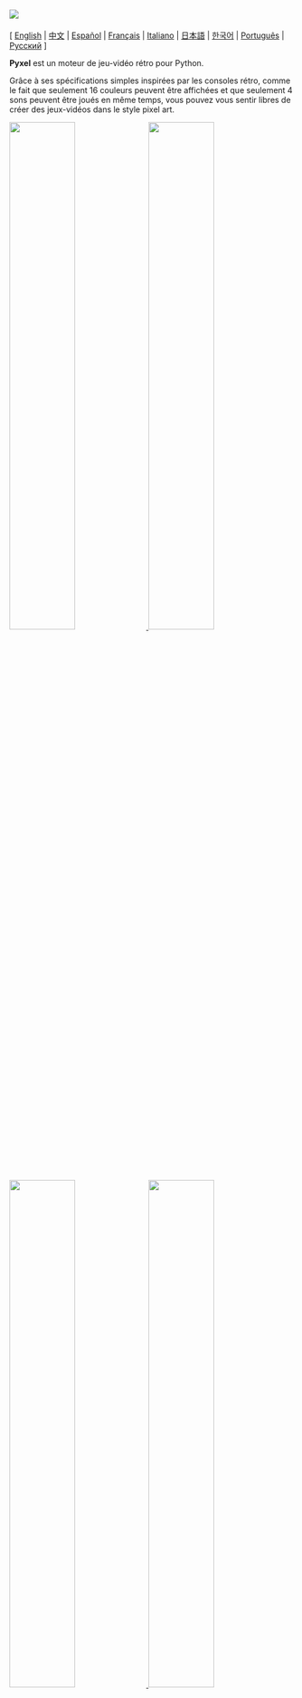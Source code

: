 # <img src="images/pyxel_logo_152x64.png">

[ [English](README.md) | [中文](README.cn.md) | [Español](README.es.md) | [Français](README.fr.md) | [Italiano](README.it.md) | [日本語](README.ja.md) | [한국어](README.ko.md) | [Português](README.pt.md) | [Русский](README.ru.md) ]

**Pyxel** est un moteur de jeu-vidéo rétro pour Python.

Grâce à ses spécifications simples inspirées par les consoles rétro, comme le fait que seulement 16 couleurs peuvent être affichées et que seulement 4 sons peuvent être joués en même temps, vous pouvez vous sentir libres de créer des jeux-vidéos dans le style pixel art.

<a href="pyxel/examples/01_hello_pyxel.py" target="_blank">
<img src="pyxel/examples/screenshots/01_hello_pyxel.gif" width="48%">
</a>

<a href="pyxel/examples/02_jump_game.py" target="_blank">
<img src="pyxel/examples/screenshots/02_jump_game.gif" width="48%">
</a>

<a href="pyxel/examples/03_draw_api.py" target="_blank">
<img src="pyxel/examples/screenshots/03_draw_api.gif" width="48%">
</a>

<a href="pyxel/examples/04_sound_api.py" target="_blank">
<img src="pyxel/examples/screenshots/04_sound_api.gif" width="48%">
</a>

<a href="pyxel/editor/screenshots/image_tilemap_editor.gif" target="_blank">
<img src="pyxel/editor/screenshots/image_tilemap_editor.gif" width="48%">
</a>

<a href="pyxel/editor/screenshots/sound_music_editor.gif" target="_blank">
<img src="pyxel/editor/screenshots/sound_music_editor.gif" width="48%">
</a>

Les spécifications de la console de jeux et des APIs pour Pyxel se réfèrent aux incroyables [PICO-8](https://www.lexaloffle.com/pico-8.php) et [TIC-80](https://tic.computer/).

Pyxel est open source et libre d’usage. Commençons à faire un jeu-vidéo rétro avec Pyxel !

## Spécifications

- Fonctionne sous Windows, Mac et Linux
- Code écrit en Python3
- Palette de 16 couleurs fixée
- 3 banques d’images de taille 256x256
- 8 tilemaps de taille 256x256
- 4 canaux avec 64 sons configurables
- 8 musiques pouvant combiner des sons arbitraires
- Entrées clavier, souris et manettes
- Éditeur d’images et de sons

### Palette de couleurs

<img src="pyxel/examples/screenshots/05_color_palette.png">
<br><br>
<img src="images/pyxel_palette.png">

## Comment installer

### Windows

D’abord, installez [Python3](https://www.python.org/) (version 3.6.8 ou plus).

Quand vous installez Python depuis l’installeur officiel, **ajouter Python au PATH** en cochant le bouton suivant :

<img src="images/python_installer.png">

Ensuite, installez Pyxel avec la commande `pip` suivante dans le terminal :

```sh
pip install -U pyxel
```

### Mac (Intel)

D’abord, dans l’environnement où le gestionnaire de paquets [Homebrew](https://brew.sh/) est installé, installez [Python3](https://www.python.org/) (version 3.6.8 ou plus) et les paquets requis avec la commande suivante :

```sh
brew install python3 gcc sdl2 sdl2_image gifsicle
```

Vous pouvez installer Python3 de d’autres façon, mais vous devez installer d’autres librairies.

Ensuite, **relancez le terminal** et installez Pyxel avec la commande `pip3` suivante :

```sh
pip3 install -U pyxel
```

### Linux

Installez [Python3](https://www.python.org/) (version 3.6.8 ou plus) et les paquets requis suivant la distribution que vous utilisez.

**Ubuntu:**

```sh
sudo apt install python3 python3-pip libsdl2-dev libsdl2-image-dev gifsicle
sudo -H pip3 install -U pyxel
```

### Autre environment

Pour installer Pyxel dans un environnement autre que ceux vu précédement (Linux 32-bit, Raspberry PI, etc.), suivez les étapes suivantes pour la compilation :

#### Installez les paquets et outils nécessaires

- C++ build toolchain (doit inclure les commandes gcc et make)
- libsdl2-dev et libsdl2-image-dev
- [Python3](https://www.python.org/) (version 3.6.8 ou plus) et la commande pip

#### Éxecutez la commande suivant dans n’importe quel dossier

```sh
git clone https://github.com/kitao/pyxel.git
cd pyxel
make -C pyxel/core clean all
pip3 install .
```

### Installez les exemples

Après l’installation de Pyxel, les exemples de Pyxel seront copiés dans le répertoire courant avec la commande suivante :

```sh
install_pyxel_examples
```

Les exemples copiés sont les suivants :

- [01_hello_pyxel.py](pyxel/examples/01_hello_pyxel.py) - Application simple
- [02_jump_game.py](pyxel/examples/02_jump_game.py) - Jeu de saut avec les fichiers de ressources Pyxel
- [03_draw_api.py](pyxel/examples/03_draw_api.py) - Démonstration de l’API de dessin
- [04_sound_api.py](pyxel/examples/04_sound_api.py) - Démonstration de l’API de son
- [05_color_palette.py](pyxel/examples/05_color_palette.py) - Liste des couleurs de la palette
- [06_click_game.py](pyxel/examples/06_click_game.py) - Jeu de point and click
- [07_snake.py](pyxel/examples/07_snake.py) - Jeu du Snake avec une bande son
- [08_triangle_api.py](pyxel/examples/08_triangle_api.py) - Démonstration de l’API de dessin de triangles
- [09_shooter.py](pyxel/examples/09_shooter.py) - Jeu de shoot'em up avec changement d’écran

Les exemples peuvent être exécutés comme du code Python normal :

**Windows:**

```sh
cd pyxel_examples
python 01_hello_pyxel.py
```

**Mac / Linux:**

```sh
cd pyxel_examples
python3 01_hello_pyxel.py
```

## Comment utiliser

### Créer une application Pyxel

Après avoir importé le module Pyxel dans votre code python, spécifiez d’abord la taille de la fenêtre avec la fonction `init`, puis lancez l’application Pyxel avec la fonction `run`.

```python
import pyxel

pyxel.init(160, 120)

def update():
    if pyxel.btnp(pyxel.KEY_Q):
        pyxel.quit()

def draw():
    pyxel.cls(0)
    pyxel.rect(10, 10, 20, 20, 11)

pyxel.run(update, draw)
```

Les arguments de la fonction `run` sont la fonction `update` pour mettre à jour chaque frame et la fonction `draw` pour dessiner sur l’écran quand c’est nécessaire.

Dans une vraie application, il est recommandé de mettre le code pyxel dans une classe comme ci-dessous :

```python
import pyxel

class App:
    def __init__(self):
        pyxel.init(160, 120)
        self.x = 0
        pyxel.run(self.update, self.draw)

    def update(self):
        self.x = (self.x + 1) % pyxel.width

    def draw(self):
        pyxel.cls(0)
        pyxel.rect(self.x, 0, 8, 8, 9)

App()
```

Il est aussi possible d’écrire du code simple en utilisant les fonctions `show` et `flip` pour dessiner des formes simples et des animations.

La fonction `show` affiche l’écran et attend jusqu’à ce que la touche `ESC` soit appuyée.

```python
import pyxel

pyxel.init(120, 120)
pyxel.cls(1)
pyxel.circb(60, 60, 40, 7)
pyxel.show()
```

La fonction `flip` met à jour une fois l’écran.

```python
import pyxel

pyxel.init(120, 80)

while True:
    pyxel.cls(3)
    pyxel.rectb(pyxel.frame_count % 160 - 40, 20, 40, 40, 7)
    pyxel.flip()
```

### Contrôles spéciaux

Les contrôles spéciaux suivants peuvent être lancés pendant qu’une application Pyxel tourne :

- `Esc`<br>
Quitte l’application
- `Alt(Option)+1`<br>
Sauvegarde la capture d’écran sur le bureau
- `Alt(Option)+2`<br>
Réinitialise le temps de départ de la capture vidéo
- `Alt(Option)+3`<br>
Sauvegarde la capture d’écran (gif) sur le bureau (jusqu’à 30 secondes)
- `Alt(Option)+0`<br>
Bascule vers le moniteur de performance (fps, temps de mise à jour et temps de dessin)
- `Alt(Option)+Enter`<br>
Met en plein écran

### Comment créer une ressource

L’éditeur Pyxel inclus peut créer des images et des sons utilisables dans une application Pyxel.

L’éditeur Pyxel se lance avec la commande suivante :

```sh
pyxeleditor [pyxel_resource_file]
```

Si le fichier de ressource Pyxel (.pyxres) existe déjà, le fichier est chargé, sinon, un nouveau fichier avec le nom indiqué est créé.
Si le fichier de ressource n’est pas spécifié, le nom est `my_resource.pyxres`.

Après avoir lancé l’éditeur Pyxel, le fichier peut être échangé en glissant-déposant un autre fichier de resource. Si le fichier de ressource est glissé-déposé en maintenant appuyé la touche ``Ctrl``(``Cmd``), uniquement la ressource du type (image, tilemap, son, musique) de celle en cours d’édition sera chargée. Cette opération permet de combiner plusieurs fichiers de ressource en un.

Le fichier de ressource créé peut être chargé en utilisant la fonction `load`.

L’éditeur Pyxel a les modes suivants.

**Éditeur d’images :**

Mode pour éditer la banque d’images.

<img src="pyxel/editor/screenshots/image_editor.gif">

En glissant-déposant un fichier png dans l’écran de l’éditeur d’imagese l’image peut être chargée dans la banque d’images sélectionnée.

**Éditeur de tilemap :**

Mode pour éditer les tilemaps dans lesquelles les images des banques d’images sont ordonnées en motif de tuiles.

<img src="pyxel/editor/screenshots/tilemap_editor.gif">

**Éditeur de sons :**

Mode pour éditer les sons.

<img src="pyxel/editor/screenshots/sound_editor.gif">

**Éditeur de musiques :**

Mode pour éditer les musiques dans lesquelles les sons sont ordonnés par ordre de lecture.

<img src="pyxel/editor/screenshots/music_editor.gif">

### Autres méthodes pour créer des ressources

Les images et tilemaps Pyxel peuvent être aussi créé des manières suivantes :

- Créez une image depuis une liste de chaînes de caractères avec la fonction `Image.set` ou `Tilemap.set`
- Chargez un fichier png dans une palette Pyxel avec la fonction `Image.load`

Les sons peuvent être aussi créé de la manière suivante :

- Créez des sons depuis des chaînes de caractères avec la fonction `Sound.set` ou `Music.set`

Référez vous à la documentation de l’API pour l’utilisation de ces fonctions.

### Comment créer un exécutable stand-alone

En utilisant le Pyxel Packager inclus, un exécutable stand-alone pouvant fonctionner dans des environnements où Python n’est pas installé peut être créé.

Pour créer un exécutable stand-alone, dans l’environnement où est installé [PyInstaller](https://www.pyinstaller.org/), spécifiez le fichier Python à utiliser pour lancer l’application avec la commande `pyxelpackager` suivante :

```sh
pyxelpackager python_file
```

Quand le processus est terminé, un exécutable stand-alone est créé dans le dossier `dist`.

Si des ressources comme des fichiers .pyxres ou .png sont nécessaires, mettez les dans le dossier `assets` et ils seront automatiquement inclus.

Il est aussi possible de spécifier une icône avec l’option ``-i icon_file``.

## Documentation de l’API

### Système

- `width`, `height`<br>
La largeur et la hauteur de l’écran

- `frame_count`<br>
Le nombre de frames passées

- `init(width, height, [caption], [scale], [palette], [fps], [quit_key], [fullscreen])`<br>
Initialise l’application Pyxel avec une taille d’écran (`width`, `height`). La largeur et la hauteur maximale sont 256.<br>
Il est possible de définir un titre à la fenêtre avec `caption`, l’agrandissement de la fenêtre avec `scale`, la palette de couleurs avec `palette`, la fréquence de frames avec `fps`, la touche pour quitter l’application avec `quit_key`, et le lancement en plein écran avec `fullscreen`. `palette` est défini comme une liste de 16 éléments de couleur 24 bits.<br>
par exemple : `pyxel.init(160, 120, caption="Pyxel with PICO-8 palette", palette=[0x000000, 0x1D2B53, 0x7E2553, 0x008751, 0xAB5236, 0x5F574F, 0xC2C3C7, 0xFFF1E8, 0xFF004D, 0xFFA300, 0xFFEC27, 0x00E436, 0x29ADFF, 0x83769C, 0xFF77A8, 0xFFCCAA], quit_key=pyxel.KEY_NONE, fullscreen=True)`

- `run(update, draw)`<br>
Lance l’application et appelle la fonction `update` pour la mise à jour de la frame et la fonction `draw` pour le dessin.

- `quit()`<br>
Quitte l’application Pyxel à la fin de frame en cours

- `flip()`<br>
Force le dessin de l’écran (à ne pas utiliser dans des applications normales)

- `show()`<br>
Dessine l’écran et attend indéfiniment (à ne pas utiliser dans des applications normales)

### Ressources

- `save(filename)`<br>
Sauvegarde le fichier ressource (.pyxres) dans le répertoire d’exécution du script

- `load(filename, [image], [tilemap], [sound], [music])`<br>
Lit le fichier de ressource (.pyxres) du répertoire d’exécution du script. Si ``False`` est spécifié pour le type de ressource, la ressource (image, tilemap, son, musique) ne sera pas chargée.

### Entrées
- `mouse_x`, `mouse_y`<br>
La position actuelle du curseur de la souris

- `mouse_wheel`<br>
La valeur actuelle de la molette de la souris

- `btn(key)`<br>
Renvoie `True` si la touche `key` est appuyée, sinon renvoie `False` ([liste des touches](pyxel/__init__.py))

- `btnp(key, [hold], [period])`<br>
Renvoie `True` si la touche `key` est appuyée à cette frame, sinon renvoie `False`. Quand `hold` et `period` sont spécifiés, `True` sera renvoyé à l’intervalle de frame `period` quand la touche `key` est appuyée pendant plus de `hold` frames

- `btnr(key)`<br>
Renvoie `True` si la touche `key` est appuyée à cette frame, sinon renvoie `False`

- `mouse(visible)`<br>
Si `visible` est `True`, affiche le curseur de la souris. Si `False`, le curseur est caché. Même si le curseur n’est pas affiché, sa position est actualisée.

### Graphiques

- `image(img, [system])`<br>
Utilise la banque d’image `img`(0-2) (voir la classe Image). Si `system` est `True`, la banque d’images du système est accessible. 3 est pour la fonte et l’éditeur de ressources. 4 est pour l’affichage de l’écran<br>
par exemple : `pyxel.image(0).load(0, 0, "title.png")`

- `tilemap(tm)`<br>
Utilise la tilemap `tm`(0-7) (voir la classe Tilemap)

- `clip(x, y, w, h)`<br>
Défini la zone de dessin (`x`, `y`) avec une largeur `w` et une hauteur `h`. Réinitialiser la zone de dessin au plein écran avec `clip()`

- `pal(col1, col2)`<br>
Remplace la couleur `col1` avec `col2` au dessin. `pal()` pour réinitialiser la palette de couleurs

- `cls(col)`<br>
Efface l’écran avec la couleur `col`

- `pget(x, y)`<br>
Renvoie la couleur au pixel (`x`, `y`)

- `pset(x, y, col)`<br>
Dessine un pixel de couleur `col` à (`x`, `y`)

- `line(x1, y1, x2, y2, col)`<br>
Dessine une ligne de couleur `col` de (`x1`, `y1`) à (`x2`, `y2`)

- `rect(x, y, w, h, col)`<br>
Dessine un rectangle de largeur `w`, de hauteur `h` et de couleur `col` à partir de (`x`, `y`)

- `rectb(x, y, w, h, col)`<br>
Dessine les contours d’un rectangle de largeur `w`, de hauteur `h` et de couleur `col` à partir de (`x`, `y`)

- `circ(x, y, r, col)`<br>
Dessine un cercle de rayon `r` et de couleur `col` à (`x`, `y`)

- `circb(x, y, r, col)`<br>
Dessine le contour d’un cercle de rayon `r` et de couleur `col` à (`x`, `y`)

- `tri(x1, y1, x2, y2, x3, y3, col)`<br>
Dessine un triangle avec les sommets (`x1`, `y1`), (`x2`, `y2`), (`x3`, `y3`) et de couleur `col`

- `trib(x1, y1, x2, y2, x3, y3, col)`<br>
Dessine les contours d’un triangle avec les sommets (`x1`, `y1`), (`x2`, `y2`), (`x3`, `y3`) et de couleur `col`

- `blt(x, y, img, u, v, w, h, [colkey])`<br>
Copie la région de taille (`w`, `h`) de (`u`, `v`) de la banque d’image `img`(0-2) à (`x`, `y`). Si une valeur négative est mise pour `w` et/ou `h`, la copie sera inversée horizontalement et/ou verticalement. Si `colkey` est spécifié, il sera traité comme une couleur transparente

<img src="images/image_bank_mechanism.png">

- `bltm(x, y, tm, u, v, w, h, [colkey])`<br>
Dessine la tilemap `tm`(0-7) de (`x`, `y`) suivant les information sur la taille de la tuille (`w`, `h`) à (`u`, `v`). Si `colkey` est spécifié, il sera traité comme une couleur transparente. Une tuille d’une tilemap est dessinée avec une taille de 8x8, et si le numéro de la tuile est 0, il indique la région (0, 0)-(7, 7) de la banque d’images, si c’est 1, il indique (8, 0)-(15, 0)

<img src="images/tilemap_mechanism.png">

- `text(x, y, s, col)`<br>
Dessine une chaîne de caractères `s` de couleur `col` à (`x`, `y`)

### Audio

- `sound(snd, [system])`<br>
Utilise le son `snd`(0-63) (voir la classe Sound). Si `system` est `True`, le son 64 pour le système est accessible<br>
par exemple : `pyxel.sound(0).speed = 60`

- `music(msc)`<br>
Utilise la musique `msc`(0-7) (voir la classe Music)

- `play_pos(ch)`<br>
Renvoie la position de lecture du son du canal `ch`. Le 100ème et le 1000ème indique le numéro du son et le 1er et le 10ème indique le numéro de la note. Quand la liste de lecture est arrêtée, renvoie `-1`

- `play(ch, snd, loop=False)`<br>
Joue le son `snd`(0-63) sur le canal `ch`(0-3). Joue dans l’ordre quand `snd` est une liste

- `playm(msc, loop=False)`<br>
Joue la musique `msc`(0-7)

- `stop([ch])`<br>
Arrête la liste de lecture sur tous les canaux. Si `ch`(0-3) est défini, arrête la liste de lecture uniquement sur le canal correspondant

### Classe Image

- `width`, `height`<br>
La largeur et la hauteur d’une image

- `data`<br>
Les données de l’image (liste bi-dimentionelle de 256x256)

- `get(x, y)`<br>
Renvoie les données de l’image à (`x`, `y`)

- `set(x, y, data)`<br>
Définit les données de l’image à (`x`, `y`) par la valeur ou une liste de chaînes de caractères<br>
par exemple : `pyxel.image(0).set(10, 10, ["1234", "5678", "9abc", "defg"])`

- `load(x, y, filename)`<br>
Lit l’image png depuis le répertoire d’exécution du script à (`x`, `y`)

- `copy(x, y, img, u, v, w, h)`<br>
Copie la région de taille (`w`, `h`) de (`u`, `v`) la banque d’image `img`(0-2) à (`x`, `y`)

### Classe Tilemap

- `width`, `height`<br>
La largeur et la hauteur de la tilemap

- `data`<br>
Les données de la tilemap (liste bi-dimentionelle de 256x256)

- `refimg`<br>
La banque d’images utilisée par la tilemap

- `get(x, y)`<br>
Renvoie les données de la tilemap à (`x`, `y`)

- `set(x, y, data)`<br>
Définit les données de la tilemap à (`x`, `y`) par une valeur ou une liste de chaînes de caractères.<br>
par exemple : `pyxel.tilemap(0).set(0, 0, ["000102", "202122", "a0a1a2", "b0b1b2"])`

- `copy(x, y, tm, u, v, w, h)`<br>
Copie la région de la taille (`w`, `h`) de (`u`, `v`) de la tilemap `tm`(0-7) à (`x`, `y`)

### Classe Sound

- `note`<br>
Liste des notes (0-127) (33 = 'A2' = 440Hz)

- `tone`<br>
Liste des tons (0:Triangle / 1:Carré / 2:Rythme / 3:Bruit)

- `volume`<br>
Liste des volumes (0-7)

- `effect`<br>
Liste des effets (0:Aucun / 1:Glisse / 2:Vibration / 3:Fondu)

- `speed`<br>
La longueur d’une note (120 = 1 seconde par ton)

- `set(note, tone, volume, effect, speed)`<br>
Définit une note, un ton, un volume, un effet avec une chaine de caractères. Si le ton, le volume et l’effet sont plus courts que la note, ils sont répétés depuis le début

- `set_note(note)`<br>
Définit une note avec une chaine composée de 'CDEFGAB'+'#-'+'0123' ou 'R'. Insensible à la casse et les espaces sont ignorés<br>
par exemple : `pyxel.sound(0).set_note("G2B-2D3R RF3F3F3")`

- `set_tone(tone)`<br>
Définit un ton avec une chaine composée de 'TSPN'. Insensible à la casse et les espaces sont ignorés<br>
par exemple : `pyxel.sound(0).set_tone("TTSS PPPN")`

- `set_volume(volume)`<br>
Définit un volume avec une chaine composée de '01234567'. Insensible à la casse et les espaces sont ignorés<br>
par exemple : `pyxel.sound(0).set_volume("7777 7531")`

- `set_effect(effect)`<br>
Définit un effet avec une chaine composée de 'NSVF'. Insensible à la casse et les espaces sont ignorés<br>
par exemple : `pyxel.sound(0).set_effect("NFNF NVVS")`

### Classe Music

- `ch0`<br>
Liste des sons(0-63) joué sur le canal 0. Si une liste vide est spécifiée, le canal n’est pas pris en compte dans la liste de lecture

- `ch1`<br>
Liste des sons(0-63) joué sur le canal 1. Si une liste vide est spécifiée, le canal n’est pas pris en compte dans la liste de lecture

- `ch2`<br>
Liste des sons(0-63) joué sur le canal 2. Si une liste vide est spécifiée, le canal n’est pas pris en compte dans la liste de lecture

- `ch3`<br>
Liste des sons(0-63) joué sur le canal 3. Si une liste vide est spécifiée, le canal n’est pas pris en compte dans la liste de lecture

- `set(ch0, ch1, ch2, ch3)`<br>
Définit la liste des sons(0-63) de tous les canaux. Si une liste vide est spécifiée, le canal n’est pas pris en compte dans la liste de lecture<br>
par exemple : `pyxel.music(0).set([0, 1], [2, 3], [4], [])`

- `set_ch0(data)`<br>
Définit la liste des sons(0-63) du canal 0

- `set_ch1(data)`<br>
Définit la liste des sons(0-63) du canal 1

- `set_ch2(data)`<br>
Définit la liste des sons(0-63) du canal 2

- `set_ch3(data)`<br>
Définit la liste des sons(0-63) du canal 3

## Comment contribuer

### En ouvrant un ticket

Utilisez [le suivi de tickets](https://github.com/kitao/pyxel/issues) pour envoyer des rapports de bug et des proposition de fonctionnalités ou d’améliorations.
Avant d’ouvrir un nouveau ticket, regardez si il n’y en a pas un de similaire déjà ouvert.

Quand vous ouvrez un ticket, choisissez le template approprié depuis [ce lien](https://github.com/kitao/pyxel/issues/new/choose).

### Tester manuellement

Toutes les personnes testant le code et rapportant des bugs ou des suggestions d’améliorations sont les bienvenues!

### En ouvrant une pull request

Les patchs/fixs sont acceptés sous forme de pull requests (PRs). Faites attention à ce que le ticket que la pull request corrige soit ouvert.

En proposant une pull request, vous acceptez qu’elle soit publiée sous la [licence MIT](LICENSE).

## Autres informations

- [Wiki](https://github.com/kitao/pyxel/wiki)
- [Subreddit](https://www.reddit.com/r/pyxel/)
- [Serveur Discord (Anglais)](https://discord.gg/FC7kUZJ)
- [Serveur Discord (Japonais - 日本語版)](https://discord.gg/qHA5BCS)

## License

Pyxel est sous [licence MIT](http://en.wikipedia.org/wiki/MIT_License). Elle peut être réutilisée dans un logiciel propriétaire à condition que toutes les copies du logiciel sous licence comprennent une copie des termes de la licence MIT et de l'avis de copyright.

Pyxel utilise les logiciels suivants :

- [SDL2](https://www.libsdl.org/)
- [miniz-cpp](https://github.com/tfussell/miniz-cpp)
- [Gifsicle](https://www.lcdf.org/gifsicle/)
